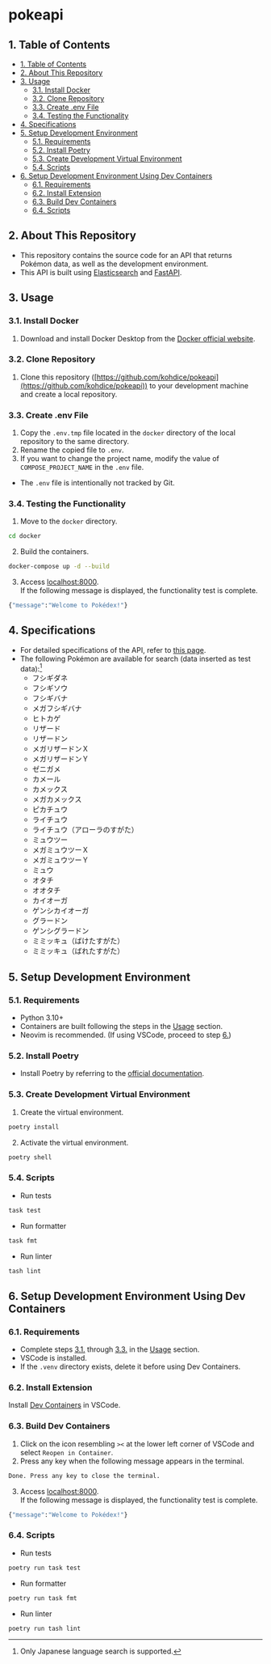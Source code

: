 # pokeapi

## 1. Table of Contents
- [1. Table of Contents](#1-table-of-contents)
- [2. About This Repository](#2-about-this-repository)
- [3. Usage](#3-usage)
  - [3.1. Install Docker](#31-install-docker)
  - [3.2. Clone Repository](#32-clone-repository)
  - [3.3. Create .env File](#33-create-env-file)
  - [3.4. Testing the Functionality](#34-testing-the-functionality)
- [4. Specifications](#4-specifications)
- [5. Setup Development Environment](#5-setup-development-environment)
  - [5.1. Requirements](#51-requirements)
  - [5.2. Install Poetry](#52-install-poetry)
  - [5.3. Create Development Virtual Environment](#53-create-development-virtual-environment)
  - [5.4. Scripts](#54-scripts)
- [6. Setup Development Environment Using Dev Containers](#6-setup-development-environment-using-dev-containers)
  - [6.1. Requirements](#61-requirements)
  - [6.2. Install Extension](#62-install-extension)
  - [6.3. Build Dev Containers](#63-build-dev-containers)
  - [6.4. Scripts](#64-scripts)


## 2. About This Repository
- This repository contains the source code for an API that returns Pokémon data, as well as the development environment.
- This API is built using [Elasticsearch](https://www.elastic.co/elasticsearch/) and [FastAPI](https://fastapi.tiangolo.com/).

## 3. Usage

### 3.1. Install Docker
1. Download and install Docker Desktop from the [Docker official website](https://www.docker.com/products/docker-desktop/).

### 3.2. Clone Repository
1. Clone this repository ([https://github.com/kohdice/pokeapi](https://github.com/kohdice/pokeapi)) to your development machine and create a local repository.

### 3.3. Create .env File
1. Copy the `.env.tmp` file located in the `docker` directory of the local repository to the same directory.
2. Rename the copied file to `.env`.
3. If you want to change the project name, modify the value of `COMPOSE_PROJECT_NAME` in the `.env` file.
- The `.env` file is intentionally not tracked by Git.

### 3.4. Testing the Functionality
1. Move to the `docker` directory.
```bash
cd docker
```
2. Build the containers.
```bash
docker-compose up -d --build
```
3. Access [localhost:8000](http://localhost:8000/).<br>
If the following message is displayed, the functionality test is complete.
```bash
{"message":"Welcome to Pokédex!"}
```

## 4. Specifications
- For detailed specifications of the API, refer to [this page](https://kohdice.github.io/pokeapi/).
- The following Pokémon are available for search (data inserted as test data):[^1]
  - フシギダネ
  - フシギソウ
  - フシギバナ
  - メガフシギバナ
  - ヒトカゲ
  - リザード
  - リザードン
  - メガリザードンＸ
  - メガリザードンＹ
  - ゼニガメ
  - カメール
  - カメックス
  - メガカメックス
  - ピカチュウ
  - ライチュウ
  - ライチュウ（アローラのすがた）
  - ミュウツー
  - メガミュウツーＸ
  - メガミュウツーＹ
  - ミュウ
  - オタチ
  - オオタチ
  - カイオーガ
  - ゲンシカイオーガ
  - グラードン
  - ゲンシグラードン
  - ミミッキュ（ばけたすがた）
  - ミミッキュ（ばれたすがた）

## 5. Setup Development Environment

### 5.1. Requirements
- Python 3.10+
- Containers are built following the steps in the [Usage](#3-usage) section.
- Neovim is recommended. (If using VSCode, proceed to step [6.](#6-setting-up-the-development-environment-using-dev-containers))

### 5.2. Install Poetry
- Install Poetry by referring to the [official documentation](https://python-poetry.org/docs/).

### 5.3. Create Development Virtual Environment
1. Create the virtual environment.
```bash
poetry install
```
2. Activate the virtual environment.
```bash
poetry shell
```

### 5.4. Scripts
- Run tests
```bash
task test
```
- Run formatter
```bash
task fmt
```
- Run linter
```bash
tash lint
```

## 6. Setup Development Environment Using Dev Containers

### 6.1. Requirements
- Complete steps [3.1.](#31-installing-docker) through [3.3.](#33-creating-the-env-file) in the [Usage](#3-usage) section.
- VSCode is installed.
- If the `.venv` directory exists, delete it before using Dev Containers.

### 6.2. Install Extension
Install [Dev Containers](https://marketplace.visualstudio.com/items?itemName=ms-vscode-remote.remote-containers) in VSCode.

### 6.3. Build Dev Containers
1. Click on the icon resembling `><` at the lower left corner of VSCode and select `Reopen in Container`.
2. Press any key when the following message appears in the terminal.
```bash
Done. Press any key to close the terminal.
```
3. Access [localhost:8000](http://localhost:8000/).<br>
If the following message is displayed, the functionality test is complete.
```bash
{"message":"Welcome to Pokédex!"}
```

### 6.4. Scripts
- Run tests
```bash
poetry run task test
```
- Run formatter
```bash
poetry run task fmt
```
- Run linter
```bash
poetry run tash lint
```


[^1]: Only Japanese language search is supported.
